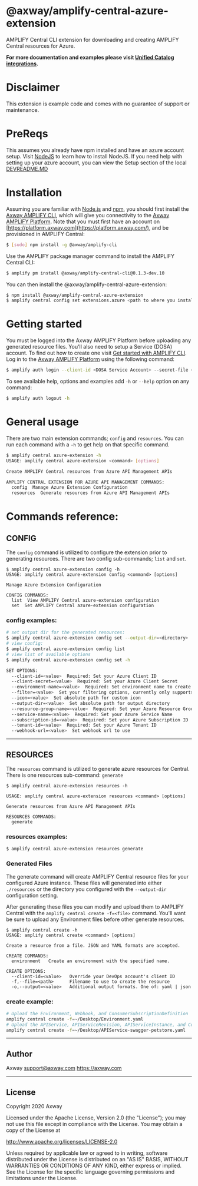# @axway/amplify-central-azure-extension

AMPLIFY Central CLI extension for downloading and creating AMPLIFY Central resources for Azure.

**For more documentation and examples please visit [Unified Catalog integrations](https://github.com/Axway/unified-catalog-integrations).**

# Disclaimer

This extension is example code and comes with no guarantee of support or maintenance.

# PreReqs

This assumes you already have npm installed and have an azure account setup. Visit [NodeJS](https://nodejs.org/) to learn how to install NodeJS. If you need help with setting up your azure account, you can view the Setup section of the local [DEVREADME.MD](DEVREADME.md)

# Installation

Assuming you are familiar with [Node.js](https://nodejs.org) and [npm](https://npmjs.com), you should first install the [Axway AMPLIFY CLI](https://www.npmjs.com/package/@axway/amplify-cli), which will give you connectivity to the [Axway AMPLIFY Platform](https://www.axway.com/en/products/amplify). Note that you must first have an account on [https://platform.axway.com](https://platform.axway.com/), and be provisioned in AMPLIFY Central:

```bash
$ [sudo] npm install -g @axway/amplify-cli
```

Use the AMPLIFY package manager command to install the AMPLIFY Central CLI:

```bash
$ amplify pm install @axway/amplify-central-cli@0.1.3-dev.10
```

You can then install the @axway/amplify-central-azure-extension:

```bash
$ npm install @axway/amplify-central-azure-extension
$ amplify central config set extensions.azure <path to where you installed module>
```

# Getting started

You must be logged into the Axway AMPLIFY Platform before uploading any generated resource files. You'll also need to setup a Service (DOSA) account. To find out how to create one visit [Get started with AMPLIFY CLI](https://docs.axway.com/bundle/axway-open-docs/page/docs/central/cli_getstarted/index.html). Log in to the [Axway AMPLIFY Platform](https://www.axway.com/en/products/amplify) using the following command:

```bash
$ amplify auth login --client-id <DOSA Service Account> --secret-file <Private Key>
```

To see available help, options and examples add `-h` or `--help` option on any command:

```bash
$ amplify auth logout -h
```

# General usage

There are two main extension commands; `config` and `resources`. You can run each command with a `-h` to get help on that specific command.

```bash
$ amplify central azure-extension -h
USAGE: amplify central azure-extension <command> [options]

Create AMPLIFY Central resources from Azure API Management APIs

AMPLIFY CENTRAL EXTENSION FOR AZURE API MANAGEMENT COMMANDS:
  config  Manage Azure Extension Configuration
  resources  Generate resources from Azure API Management APIs
```

# Commands reference:

## CONFIG

The `config` command is utilized to configure the extension prior to generating resources. There are two config sub-commands; `list` and `set`.

```text
$ amplify central azure-extension config -h
USAGE: amplify central azure-extension config <command> [options]

Manage Azure Extension Configuration

CONFIG COMMANDS:
  list  View AMPLIFY Central azure-extension configuration
  set  Set AMPLIFY Central azure-extension configuration
```

### config examples:

```bash
# set output dir for the generated resources:
$ amplify central azure-extension config set --output-dir=<directory>
# view config:
$ amplify central azure-extension config list
# view list of available options
$ amplify central azure-extension config set -h

SET OPTIONS:
  --client-id=<value>  Required: Set your Azure Client ID
  --client-secret=<value>  Required: Set your Azure Client Secret
  --environment-name=<value>  Required: Set environment name to create
  --filter=<value>  Set your filtering options, currently only supports a tag. Ex: --filter tags=myTag
  --icon=<value>  Set absolute path for custom icon
  --output-dir=<value>  Set absolute path for output directory
  --resource-group-name=<value>  Required: Set your Azure Resource Group Name
  --service-name=<value>  Required: Set your Azure Service Name
  --subscription-id=<value>  Required: Set your Azure Subscription ID
  --tenant-id=<value>  Required: Set your Azure Tenant ID
  --webhook-url=<value>  Set webhook url to use
```

---

## RESOURCES

The `resources` command is utilized to generate azure resources for Central. There is one resources sub-command: `generate`

```text
$ amplify central azure-extension resources -h

USAGE: amplify central azure-extension resources <command> [options]

Generate resources from Azure API Management APIs

RESOURCES COMMANDS:
  generate
```

### resources examples:

```
$ amplify central azure-extension resources generate
```

### Generated Files

The generate command will create AMPLIFY Central resource files for your configured Azure instance. These files will generated into either `./resources` or the directory you configured with the `--output-dir` configuration setting.

After generating these files you can modify and upload them to AMPLIFY Central with the `amplify central create -f=<file>` command. You'll want be sure to upload any Environment files before other generate resources.

```
$ amplify central create -h
USAGE: amplify central create <command> [options]

Create a resource from a file. JSON and YAML formats are accepted.

CREATE COMMANDS:
  environment   Create an environment with the specified name.

CREATE OPTIONS:
  --client-id=<value>   Override your DevOps account's client ID
  -f,--file=<path>      Filename to use to create the resource
  -o,--output=<value>   Additional output formats. One of: yaml | json
```

### create example:

```bash
# Upload the Environment, Webhook, and ConsumerSubscriptionDefinition
amplify central create -f=~/Desktop/Environment.yaml
# Upload the APIService, APIServiceRevision, APIServiceInstance, and ConsumerInstance
amplify central create -f=~/Desktop/APIService-swagger-petstore.yaml
```

---

## Author

Axway <support@axway.com> https://axway.com

---

## License

Copyright 2020 Axway

Licensed under the Apache License, Version 2.0 (the "License");
you may not use this file except in compliance with the License.
You may obtain a copy of the License at

http://www.apache.org/licenses/LICENSE-2.0

Unless required by applicable law or agreed to in writing, software
distributed under the License is distributed on an "AS IS" BASIS,
WITHOUT WARRANTIES OR CONDITIONS OF ANY KIND, either express or implied.
See the License for the specific language governing permissions and
limitations under the License.
